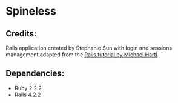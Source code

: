 <h1>Spineless</h1>

<h2>Credits:</h2>

<p>Rails application created by Stephanie Sun with login and sessions management adapted from the <a href="http://www.railstutorial.org/">Rails tutorial by Michael Hartl</a>.</p>

<h2>Dependencies:</h2>

<ul>
    <li>Ruby 2.2.2</li>
    <li>Rails 4.2.2</li>
</ul>